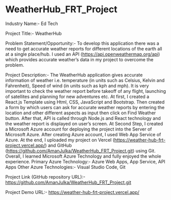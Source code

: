 # WeatherHub_FRT_Project
Industry Name:- Ed Tech 

Project Title:- WeatherHub

Problem Statement/Opportunity:- To develop this application there was a need to get accurate weather reports for different locations of the earth all at a single place/hub. I used an API (https://api.openweathermap.org/api) which provides accurate weather’s data in my project to overcome the problem.

Project Description:- The WeatherHub application gives accurate information of weather i.e. temperature (in units such as Celsius, Kelvin and Fahrenheit), Speed of wind (in units such as kph and mph). It is very important to check the weather report before takeoff of any flight, launching of satellites and planning for new adventures etc.
At first, I created a React.js Template using Html, CSS, JavaScript and Bootstrap. Then created a form by which users can ask for accurate weather reports by entering the location and other different aspects as input then click on Find Weather button.
After that, API is called through Node.js and React technology and the weather report is displayed on user’s screen. At Second Step, I created a Microsoft Azure account for deploying the project into the Server of Microsoft Azure. After creating Azure account, I used Web App Service of Azure. At the end, I uploaded my project on Vercel (https://weather-hub-frt-project.vercel.app/) and GitHub (https://github.com/AmanJulka/WeatherHub_FRT_Project.git) using Git. Overall, I learned Microsoft Azure Technology and fully enjoyed the whole experience. 
Primary Azure Technology:- Azure Web Apps, App Service, API Apps Other Azure Technologies:- Visual Studio Code, Git

Project Link (GitHub repository URL):-
https://github.com/AmanJulka/WeatherHub_FRT_Project.git

Project Demo URL:-
https://weather-hub-frt-project.vercel.app/

